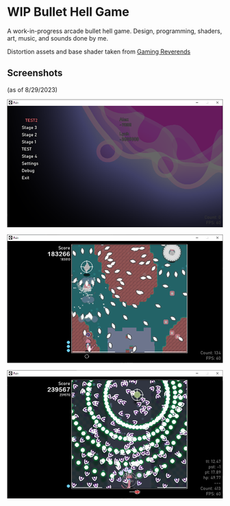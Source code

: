 
# WIP Bullet Hell Game

A work-in-progress arcade bullet hell game. Design, programming, shaders, art, music, and sounds done by me.

Distortion assets and base shader taken from [Gaming Reverends](https://www.youtube.com/@gamingreverends-devcorner1379)


## Screenshots

(as of 8/29/2023)

![1](./screenshots/1.png)

![2](./screenshots/2.png)

![3](./screenshots/3.png)

